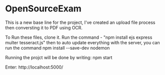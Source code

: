 # OpenSourceExam
This is a new base line for the project, I've created an upload file process then conversting it to PDF using OCR.


To Run these files, clone it.
Run the command - "npm install ejs express multer tesseract.js"
then to auto update everything with the server, you can run the command
npm install --save-dev nodemon


Running the projct will be done by writing:
npm start

Enter: http://localhost:5000/



